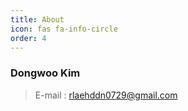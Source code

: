 ```yaml
---
title: About
icon: fas fa-info-circle
order: 4
---
```



### Dongwoo Kim
> E-mail : rlaehddn0729@gmail.com
